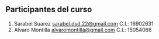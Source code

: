 ## Participantes del curso

1. Sarabel Suarez <sarabel.dsd.22@gmail.com> C.I.: 16902631
2. Alvaro Montilla <alvaromontilla@gmail.com> C.I.: 15054066
